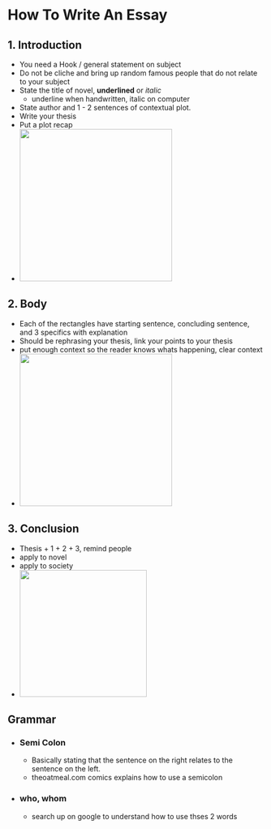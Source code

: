 # How To Write An Essay

## 1. Introduction
  - You need a Hook / general statement on subject
  - Do not be cliche and bring up random famous people that do not relate to your subject
  - State the title of novel, **underlined** or *italic*
     - underline when handwritten, italic on computer
  - State author and 1 - 2 sentences of contextual plot.
  - Write your thesis
  - Put a plot recap
  - <img src="https://www.pngkey.com/png/detail/194-1940014_http-campusnovella-upside-down-triangle-png.png" width="300">
 
 ## 2. Body
  - Each of the rectangles have starting sentence, concluding sentence, and 3 specifics with explanation  
  - Should be rephrasing your thesis, link your points to your thesis
  - put enough context so the reader knows whats happening, clear context
  - <img src="https://i.stack.imgur.com/a2fx5.png" width="300">

## 3. Conclusion
  - Thesis + 1 + 2 + 3, remind people
  - apply to novel
  - apply to society
  - <img src="http://worldartsme.com/images/triangle-clipart-1.jpg" width="250">

## Grammar
  - ### Semi Colon
    - Basically stating that the sentence on the right relates to the sentence on the left.
    - theoatmeal.com comics explains how to use a semicolon
  - ### who, whom
    - search up on google to understand how to use thses 2 words
